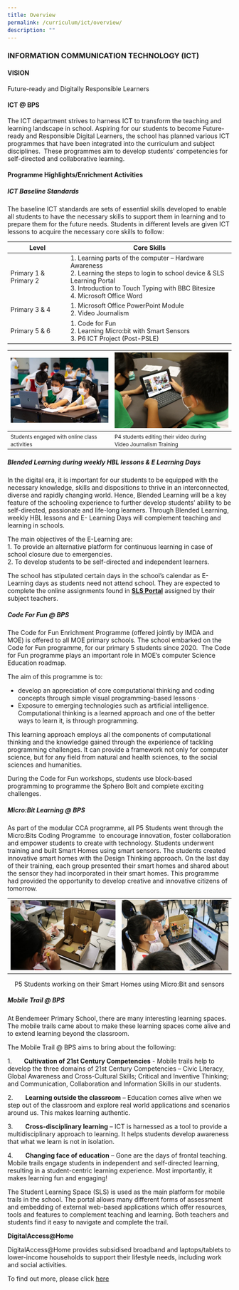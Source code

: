 ```yaml
---
title: Overview
permalink: /curriculum/ict/overview/
description: ""
---
```

### INFORMATION COMMUNICATION TECHNOLOGY (ICT)

#### VISION

Future-ready and Digitally Responsible Learners

  
#### ICT @ BPS

The ICT department strives to harness ICT to transform the teaching and learning landscape in school. Aspiring for our students to become&nbsp;Future-ready and Responsible Digital Learners, the school has&nbsp;planned various ICT programmes that have been integrated into the curriculum and subject disciplines.&nbsp; These programmes aim to develop students’ competencies for self-directed and collaborative learning.

#### Programme Highlights/Enrichment Activities

##### ICT Baseline Standards
The baseline ICT standards are sets of essential skills developed to enable all students to have the necessary skills to support them in learning and to prepare them for the future needs. Students in different levels are given ICT lessons to acquire the necessary core skills to follow:

| Level 	| Core Skills 	|
|---	|---	|
| Primary 1 &amp; Primary 2 	|   1. Learning parts of the computer – Hardware Awareness<br>  2. Learning the steps to login to school device &amp; SLS Learning Portal<br>  3. Introduction to Touch Typing with BBC Bitesize<br>  4. Microsoft Office Word 	|
| Primary 3 &amp; 4 	|   1. Microsoft Office PowerPoint Module<br>  2. Video Journalism 	|
| Primary 5 &amp; 6 	|   1. Code for Fun<br>  2. Learning Micro:bit with Smart Sensors<br>  3. P6 ICT Project (Post-PSLE) 	|

  

| ![](/images/1%20(4).jpg) | ![](/images/2%20(6).jpg) |
| --- | --- |
| <small align="center">Students engaged with online class activities </small>| <small align="center">P4 students editing their video during Video&nbsp;Journalism Training </small>|

##### Blended Learning during weekly HBL lessons &amp; E Learning Days

In the digital era, it is important for our students to be equipped with the necessary knowledge, skills and dispositions to thrive in an interconnected, diverse and rapidly changing world. Hence, Blended Learning will be a key feature of the schooling experience to further develop students’ ability to be self-directed, passionate and life-long learners. Through Blended Learning, weekly HBL lessons and E- Learning Days will complement teaching and learning in schools.

The main objectives of the E-Learning are: <br>
1.&nbsp;To provide an alternative platform for continuous learning in case of school closure due to emergencies.<br>
2.&nbsp;To develop students to be self-directed and independent learners.

The school has stipulated certain days in the school’s calendar as E-Learning days as students need not attend school.&nbsp;They are expected to complete the online assignments found in&nbsp;[**SLS Portal**](/our-people/for-parents/ict-matters/student-learning-space)&nbsp;assigned by their subject teachers.&nbsp;

  

##### Code For Fun @ BPS

The Code for Fun Enrichment Programme (offered jointly by IMDA and MOE) is offered to all MOE primary schools.&nbsp;The school embarked on the Code for Fun programme, for our primary 5 students since 2020. &nbsp;The Code for Fun programme plays an important role in MOE’s computer Science Education roadmap.

The aim of this programme is to: 
*   develop an appreciation of core computational thinking and coding concepts through simple visual programming-based lessons ·&nbsp; &nbsp; &nbsp; &nbsp;
*   Exposure to emerging technologies such as artificial intelligence. Computational thinking is a learned approach and one of the better ways to learn it, is through programming.&nbsp;

This learning approach employs all the components of computational thinking and the knowledge gained through the experience of tackling programming challenges. It can provide a framework not only for computer science, but for any field from natural and health sciences, to the social sciences and humanities.

During the Code for Fun workshops, students use block-based programming to programme the Sphero Bolt and complete exciting challenges.

##### Micro:Bit Learning @ BPS

As part of the modular CCA programme, all P5 Students went through the Micro:Bits Coding Programme&nbsp;&nbsp;to encourage innovation, foster collaboration and empower students to create with technology. Students underwent training and built Smart Homes using smart sensors. The students created innovative smart homes with the Design Thinking approach. On the last day of their training, each group presented their smart homes and shared about the sensor they had incorporated in their smart homes. This programme had provided the opportunity to develop creative and innovative citizens of tomorrow.&nbsp;

| | |
| --- | --- |
|![](/images/3%20(3).jpg)|![](/images/4%20(3).jpg)|

<p align="center">P5 Students working on their Smart Homes using Micro:Bit and sensors  </p>

##### Mobile Trail @ BPS

At Bendemeer Primary School, there are many interesting learning spaces. The mobile trails came about to make these learning spaces come alive and to extend learning beyond the classroom.

  
The Mobile Trail @ BPS aims to bring about the following:

1.&nbsp;&nbsp;&nbsp;&nbsp;&nbsp;&nbsp;&nbsp;**Cultivation of 21st Century Competencies**&nbsp;\- Mobile trails help to develop the three domains of 21st Century Competencies – Civic Literacy, Global Awareness and Cross-Cultural Skills; Critical and Inventive Thinking; and Communication, Collaboration and Information Skills in our students.

2.&nbsp;&nbsp;&nbsp;&nbsp;&nbsp;&nbsp;&nbsp;**Learning outside the classroom**&nbsp;– Education comes alive when we step out of the classroom and explore real world applications and scenarios around us. This makes learning authentic.

3.&nbsp;&nbsp;&nbsp;&nbsp;&nbsp;&nbsp;&nbsp;**Cross-disciplinary learning**&nbsp;– ICT is harnessed as a tool to provide a multidisciplinary approach to learning. It helps students develop awareness that what we learn is not in isolation.

4.&nbsp;&nbsp;&nbsp;&nbsp;&nbsp;&nbsp;&nbsp;**Changing face of education**&nbsp;– Gone are the days of frontal teaching. Mobile trails engage students in independent and self-directed learning, resulting in a student-centric learning experience. Most importantly, it makes learning fun and engaging!

The Student Learning Space (SLS) is used as the main platform for mobile trails in the school. The portal allows many different forms of assessment and embedding of external web-based applications which offer resources, tools and features to complement teaching and learning. Both teachers and students find it easy to navigate and complete the trail.

**DigitalAccess@Home**

DigitalAccess@Home provides subsidised broadband and laptops/tablets to lower-income households to support their lifestyle needs, including work and social activities.

To find out more, please click [here](https://www.imda.gov.sg/dah)